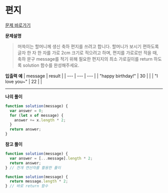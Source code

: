 # 편지

[문제 바로가기](https://school.programmers.co.kr/learn/courses/30/lessons/120898)

**문제설명**

> 머쓱이는 할머니께 생신 축하 편지를 쓰려고 합니다. 할머니가 보시기 편하도록 글자 한 자 한 자를 가로 2cm 크기로 적으려고 하며, 편지를 가로로만 적을 때, 축하 문구 message를 적기 위해 필요한 편지지의 최소 가로길이를 return 하도록 solution 함수를 완성해주세요.

**입출력 예**
| message | result |
| --- | --- | --- |
| "happy birthday!" | 30 | |
| "I love you~" | 22 | |

---

**나의 풀이**

```javascript
function solution(message) {
  var answer = 0;
  for (let x of message) {
    answer += x.length * 2;
  }
  return answer;
}
```

**참고 풀이**

```javascript
function solution(message) {
  var answer = [...message].length * 2;
  return answer;
} // 전개 연산자를 활용한 풀이
```

```javascript
function solution(message) {
  return message.length * 2;
} // 바로 return 함수
```
